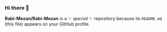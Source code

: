 ### Hi there 👋


**Rabi-Mezan/Rabi-Mezan** is a ✨ _special_ ✨ repository because its `README.md` (this file) appears on your GitHub profile.



